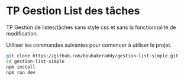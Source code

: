 # TP Gestion List des tâches

TP Gestion de listes/tâches sans style css et sans la fonctionnalité de modification.

Utiliser les commandes suivantes pour comencer à utiliser le projet.

```bash
git clone https://github.com/boubakeraddy/gestion-list-simple.git
cd gestion-list-simple
npm install
npm run dev
```
